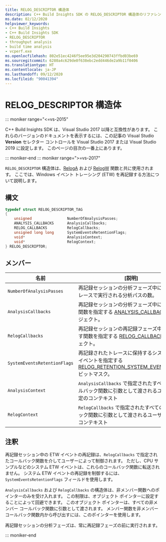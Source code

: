 ```yaml
---
title: RELOG_DESCRIPTOR 構造体
description: C++ Build Insights SDK の RELOG_DESCRIPTOR 構造体のリファレンス。
ms.date: 02/12/2020
helpviewer_keywords:
- C++ Build Insights
- C++ Build Insights SDK
- RELOG_DESCRIPTOR
- throughput analysis
- build time analysis
- vcperf.exe
ms.openlocfilehash: 802e51ec4246f5ee95e3d204290743ffbd03be69
ms.sourcegitcommit: 6280a4c629de0f638ebc2edd446de2a9b11f0406
ms.translationtype: HT
ms.contentlocale: ja-JP
ms.lasthandoff: 09/12/2020
ms.locfileid: "90041394"
---
```

# <a name="relog_descriptor-structure"></a>RELOG_DESCRIPTOR 構造体

::: moniker range="<=vs-2015"

C++ Build Insights SDK は、Visual Studio 2017 以降と互換性があります。 これらのバージョンのドキュメントを表示するには、この記事の Visual Studio **Version** セレクター コントロールを Visual Studio 2017 または Visual Studio 2019 に設定します。 このページの目次の一番上にあります。

::: moniker-end
::: moniker range=">=vs-2017"

`RELOG_DESCRIPTOR` 構造体は、[RelogA](../functions/relog-a.md) および [RelogW](../functions/relog-w.md) 関数と共に使用されます。 ここでは、Windows イベント トレーシング (ETW) を再記録する方法について説明します。

## <a name="syntax"></a>構文

```cpp
typedef struct RELOG_DESCRIPTOR_TAG
{
    unsigned                NumberOfAnalysisPasses;
    ANALYSIS_CALLBACKS      AnalysisCallbacks;
    RELOG_CALLBACKS         RelogCallbacks;
    unsigned long long      SystemEventsRetentionFlags;
    void*                   AnalysisContext;
    void*                   RelogContext;
} RELOG_DESCRIPTOR;
```

## <a name="members"></a>メンバー

| 名前 | [説明] |
|--|--|
| `NumberOfAnalysisPasses` | 再記録セッションの分析フェーズ中に ETW トレースで実行される分析パスの数。 |
| `AnalysisCallbacks` | 再記録セッションの分析フェーズ中に呼び出す関数を指定する [ANALYSIS_CALLBACKS](analysis-callbacks-struct.md) オブジェクト。 |
| `RelogCallbacks` | 再記録セッションの再記録フェーズ中に呼び出す関数を指定する [RELOG_CALLBACKS](relog-callbacks-struct.md) オブジェクト。 |
| `SystemEventsRetentionFlags` | 再記録されたトレースに保持するシステム ETW イベントを指定する [RELOG_RETENTION_SYSTEM_EVENT_FLAGS](relog-retention-system-event-flags-constants.md) ビットマスク。 |
| `AnalysisContext` | `AnalysisCallbacks` で指定されたすべてのコールバック関数に引数として渡されるユーザー指定のコンテキスト |
| `RelogContext` | `RelogCallbacks` で指定されたすべてのコールバック関数に引数として渡されるユーザー指定のコンテキスト |

## <a name="remarks"></a>注釈

再記録セッション中の ETW イベントの再記録は、`RelogCallbacks` で指定されたコールバック関数を介してユーザーによって制御されます。 ただし、CPU サンプルなどのシステム ETW イベントは、これらのコールバック関数に転送されません。 システム ETW イベントの再記録を制御するには、`SystemEventsRetentionFlags` フィールドを使用します。

`AnalysisCallbacks` および `RelogCallbacks` の構造体は、非メンバー関数へのポインターのみを受け入れます。 この制限は、オブジェクト ポインターに設定することによって回避できます。 このオブジェクト ポインターは、すべての非メンバー コールバック関数に引数として渡されます。 メンバー関数を非メンバー コールバック関数内から呼び出すには、このポインターを使用します。

再記録セッションの分析フェーズは、常に再記録フェーズの前に実行されます。

::: moniker-end
